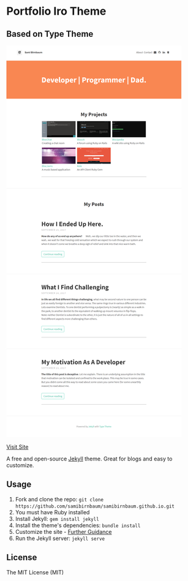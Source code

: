 # Portfolio Iro Theme
## Based on Type Theme

![Snapshot](img/portfolio-snapshot.png "Modal")

[Visit Site](https://samibirnbaum.com)

A free and open-source [Jekyll](http://jekyllrb.com) theme. Great for blogs and easy to customize.

## Usage

1. Fork and clone the repo: `git clone https://github.com/samibirnbaum/samibirnbaum.github.io.git`
2. You must have Ruby installed
3. Install Jekyll: `gem install jekyll`
4. Install the theme's dependencies: `bundle install`
5. Customize the site - [Further Guidance](https://github.com/rohanchandra/type-theme)
6. Run the Jekyll server: `jekyll serve`

## License
The MIT License (MIT)
